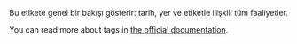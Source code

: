 Bu etikete genel bir bakışı gösterir: tarih, yer ve etiketle ilişkili tüm faaliyetler.

You can read more about tags in [the official documentation](https://docs.firefly-iii.org/concepts/tags).
